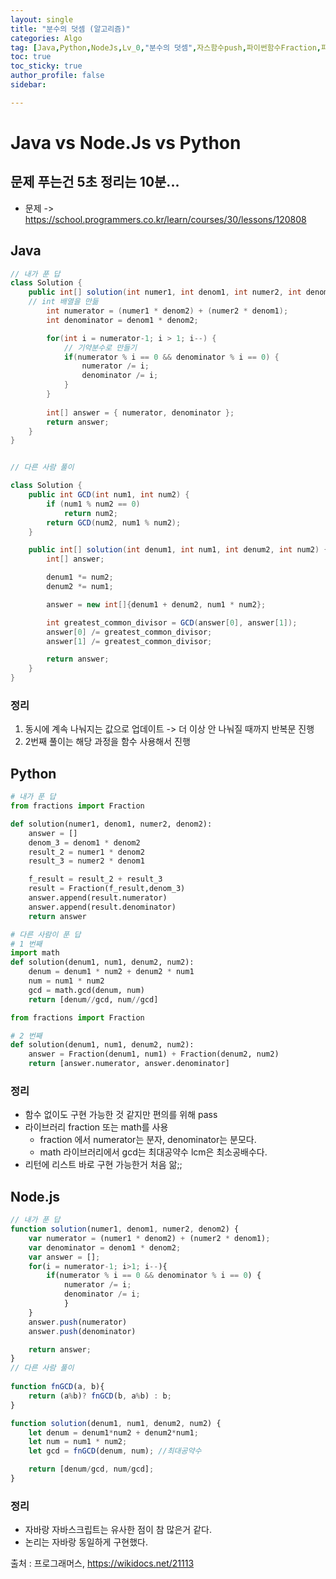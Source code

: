```yaml
---
layout: single
title: "분수의 덧셈 (알고리즘)"
categories: Algo
tag: [Java,Python,NodeJs,Lv_0,"분수의 덧셈",자스함수push,파이썬함수Fraction,파이썬함수gcd는,파이썬함수lcm]
toc: true
toc_sticky: true
author_profile: false
sidebar:

---
```

# Java vs Node.Js vs Python
## 문제 푸는건 5초 정리는 10분...

- 문제 -> https://school.programmers.co.kr/learn/courses/30/lessons/120808

## Java

```java
// 내가 푼 답
class Solution {
    public int[] solution(int numer1, int denom1, int numer2, int denom2) {
    // int 배열을 만듦 
        int numerator = (numer1 * denom2) + (numer2 * denom1); 
        int denominator = denom1 * denom2;

        for(int i = numerator-1; i > 1; i--) {
            // 기약분수로 만들기 
            if(numerator % i == 0 && denominator % i == 0) { 
                numerator /= i;
                denominator /= i;
            }
        }
        
        int[] answer = { numerator, denominator };
        return answer;
    }
}


// 다른 사람 풀이 

class Solution {
    public int GCD(int num1, int num2) {
        if (num1 % num2 == 0)
            return num2;
        return GCD(num2, num1 % num2);
    }

    public int[] solution(int denum1, int num1, int denum2, int num2) {
        int[] answer;

        denum1 *= num2;
        denum2 *= num1;

        answer = new int[]{denum1 + denum2, num1 * num2};

        int greatest_common_divisor = GCD(answer[0], answer[1]);
        answer[0] /= greatest_common_divisor;
        answer[1] /= greatest_common_divisor;

        return answer;
    }
}

```
### 정리
1. 동시에 계속 나눠지는 값으로 업데이트 -> 더 이상 안 나눠질 때까지 반복문 진행
2. 2번째 풀이는 해당 과정을 함수 사용해서 진행


## Python
```python
# 내가 푼 답
from fractions import Fraction

def solution(numer1, denom1, numer2, denom2):
    answer = []
    denom_3 = denom1 * denom2
    result_2 = numer1 * denom2
    result_3 = numer2 * denom1

    f_result = result_2 + result_3
    result = Fraction(f_result,denom_3)
    answer.append(result.numerator)
    answer.append(result.denominator)
    return answer

# 다른 사람이 푼 답
# 1 번째
import math
def solution(denum1, num1, denum2, num2):
    denum = denum1 * num2 + denum2 * num1
    num = num1 * num2
    gcd = math.gcd(denum, num)
    return [denum//gcd, num//gcd]

from fractions import Fraction

# 2 번째
def solution(denum1, num1, denum2, num2):
    answer = Fraction(denum1, num1) + Fraction(denum2, num2)
    return [answer.numerator, answer.denominator]
```
### 정리
- 함수 없이도 구현 가능한 것 같지만 편의를 위해 pass
- 라이브러리 fraction 또는 math를 사용
	- fraction 에서 numerator는 분자, denominator는 분모다.
	- math 라이브러리에서 gcd는 최대공약수 lcm은 최소공배수다. 
- 리턴에 리스트 바로 구현 가능한거 처음 앎;;


## Node.js

```javascript
// 내가 푼 답
function solution(numer1, denom1, numer2, denom2) {
    var numerator = (numer1 * denom2) + (numer2 * denom1); 
    var denominator = denom1 * denom2;
    var answer = [];
    for(i = numerator-1; i>1; i--){
        if(numerator % i == 0 && denominator % i == 0) { 
            numerator /= i;
            denominator /= i;
            }
    }
    answer.push(numerator)
    answer.push(denominator)

    return answer;
}
// 다른 사람 풀이
  
function fnGCD(a, b){
    return (a%b)? fnGCD(b, a%b) : b;
}

function solution(denum1, num1, denum2, num2) {
    let denum = denum1*num2 + denum2*num1;
    let num = num1 * num2;
    let gcd = fnGCD(denum, num); //최대공약수

    return [denum/gcd, num/gcd];
}
```
### 정리
-  자바랑 자바스크립트는 유사한 점이 참 많은거 같다.
-  논리는 자바랑 동일하게 구현했다.


출처 : 프로그래머스, https://wikidocs.net/21113
